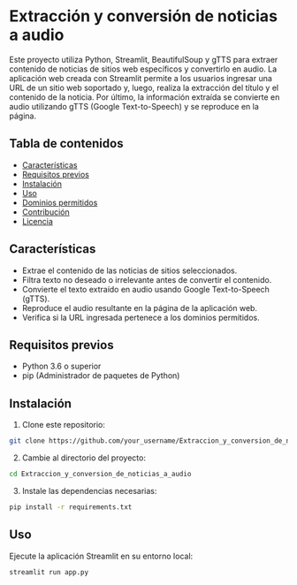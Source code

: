 # Extracción y conversión de noticias a audio

Este proyecto utiliza Python, Streamlit, BeautifulSoup y gTTS para extraer contenido de noticias de sitios web específicos y convertirlo en audio. La aplicación web creada con Streamlit permite a los usuarios ingresar una URL de un sitio web soportado y, luego, realiza la extracción del título y el contenido de la noticia. Por último, la información extraída se convierte en audio utilizando gTTS (Google Text-to-Speech) y se reproduce en la página.

## Tabla de contenidos
- [Características](#características)
- [Requisitos previos](#requisitos-previos)
- [Instalación](#instalación)
- [Uso](#uso)
- [Dominios permitidos](#dominios-permitidos)
- [Contribución](#contribución)
- [Licencia](#licencia)

## Características
- Extrae el contenido de las noticias de sitios seleccionados.
- Filtra texto no deseado o irrelevante antes de convertir el contenido.
- Convierte el texto extraído en audio usando Google Text-to-Speech (gTTS).
- Reproduce el audio resultante en la página de la aplicación web.
- Verifica si la URL ingresada pertenece a los dominios permitidos.

## Requisitos previos
- Python 3.6 o superior
- pip (Administrador de paquetes de Python)

## Instalación
1. Clone este repositorio:
```bash
git clone https://github.com/your_username/Extraccion_y_conversion_de_noticias_a_audio.git
```

2. Cambie al directorio del proyecto:
```bash
cd Extraccion_y_conversion_de_noticias_a_audio
```

3. Instale las dependencias necesarias:
```bash
pip install -r requirements.txt
```

## Uso
Ejecute la aplicación Streamlit en su entorno local:

```bash
streamlit run app.py
